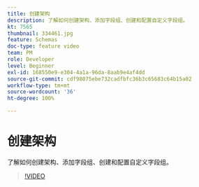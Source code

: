 ```yaml
---
title: 创建架构
description: 了解如何创建架构、添加字段组、创建和配置自定义字段组。
kt: 7565
thumbnail: 334461.jpg
feature: Schemas
doc-type: feature video
team: PM
role: Developer
level: Beginner
exl-id: 168550e9-e304-4a1a-96da-8aab9e4af4dd
source-git-commit: cdf98075ebe732cadfbfc36b3c65683c64b15a02
workflow-type: tm+mt
source-wordcount: '36'
ht-degree: 100%

---
```


# 创建架构

了解如何创建架构、添加字段组、创建和配置自定义字段组。

>[!VIDEO](https://video.tv.adobe.com/v/334461?quality=12)
